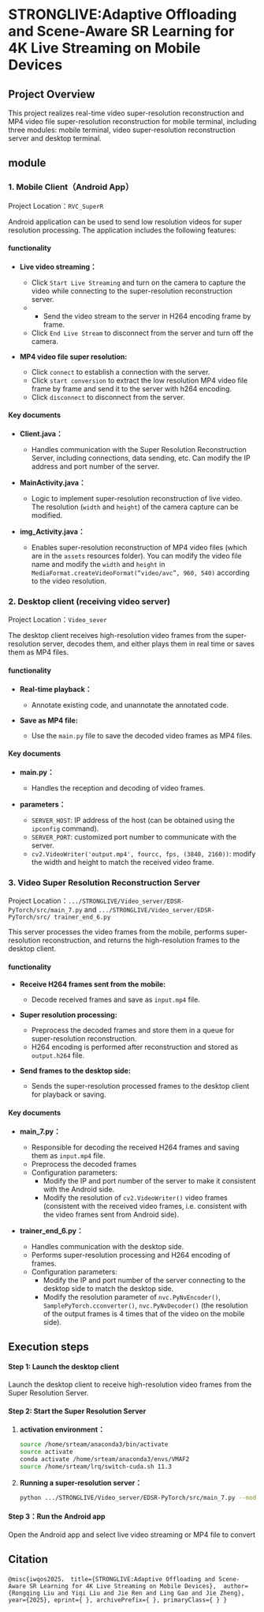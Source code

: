 # STRONGLIVE:Adaptive Offloading and Scene-Aware SR Learning for 4K Live Streaming on Mobile Devices


## Project Overview
This project realizes real-time video super-resolution reconstruction and MP4 video file super-resolution reconstruction for mobile terminal, including three modules: mobile terminal, video super-resolution reconstruction server and desktop terminal.

## module 

### 1. Mobile Client（Android App）
Project Location：`RVC_SuperR`  

Android application can be used to send low resolution videos for super resolution processing. The application includes the following features:

#### functionality
- **Live video streaming：**
  - Click `Start Live Streaming` and turn on the camera to capture the video while connecting to the super-resolution reconstruction server.
  - - Send the video stream to the server in H264 encoding frame by frame.
  - Click `End Live Stream` to disconnect from the server and turn off the camera.

- **MP4 video file super resolution:**
  - Click `connect` to establish a connection with the server.
  - Click `start conversion` to extract the low resolution MP4 video file frame by frame and send it to the server with h264 encoding.
  - Click `disconnect` to disconnect from the server.
  
#### Key documents
- **Client.java：**
  - Handles communication with the Super Resolution Reconstruction Server, including connections, data sending, etc. Can modify the IP address and port number of the server.

- **MainActivity.java：**
  - Logic to implement super-resolution reconstruction of live video. The resolution (`width` and `height`) of the camera capture can be modified.

- **img_Activity.java：**
  - Enables super-resolution reconstruction of MP4 video files (which are in the `assets` resources folder). You can modify the video file name and modify the `width` and `height` in `MediaFormat.createVideoFormat(“video/avc”, 960, 540)` according to the video resolution.

### 2. Desktop client (receiving video server)
Project Location：`Video_sever`

The desktop client receives high-resolution video frames from the super-resolution server, decodes them, and either plays them in real time or saves them as MP4 files.


#### functionality
- **Real-time playback：**
  - Annotate existing code, and unannotate the annotated code.
  
- **Save as MP4 file:**
  - Use the `main.py` file to save the decoded video frames as MP4 files.

#### Key documents
- **main.py：**
  - Handles the reception and decoding of video frames.

- **parameters：**
  - `SERVER_HOST`: IP address of the host (can be obtained using the `ipconfig` command).
  - `SERVER_PORT`: customized port number to communicate with the server.
  - `cv2.VideoWriter('output.mp4', fourcc, fps, (3840, 2160))`: modify the width and height to match the received video frame.

### 3. Video Super Resolution Reconstruction Server
Project Location：`.../STRONGLIVE/Video_server/EDSR-PyTorch/src/main_7.py` and `.../STRONGLIVE/Video_server/EDSR-PyTorch/src/ trainer_end_6.py`  

This server processes the video frames from the mobile, performs super-resolution reconstruction, and returns the high-resolution frames to the desktop client.

#### functionality
- **Receive H264 frames sent from the mobile:**
  - Decode received frames and save as `input.mp4` file.
  
- **Super resolution processing:**
  - Preprocess the decoded frames and store them in a queue for super-resolution reconstruction.
  - H264 encoding is performed after reconstruction and stored as `output.h264` file.

- **Send frames to the desktop side:**
  - Sends the super-resolution processed frames to the desktop client for playback or saving.

#### Key documents
- **main_7.py：**
  - Responsible for decoding the received H264 frames and saving them as `input.mp4` file.
  - Preprocess the decoded frames
  - Configuration parameters:
    - Modify the IP and port number of the server to make it consistent with the Android side.
    - Modify the resolution of `cv2.VideoWriter()` video frames (consistent with the received video frames, i.e. consistent with the video frames sent from Android side).

- **trainer_end_6.py：**
  - Handles communication with the desktop side.
  - Performs super-resolution processing and H264 encoding of frames.
  - Configuration parameters:
    - Modify the IP and port number of the server connecting to the desktop side to match the desktop side.
    - Modify the resolution parameter of `nvc.PyNvEncoder()`, `SamplePyTorch.cconverter()`, `nvc.PyNvDecoder()` (the resolution of the output frames is 4 times that of the video on the mobile side).

## Execution steps
#### Step 1: Launch the desktop client
Launch the desktop client to receive high-resolution video frames from the Super Resolution Server.

#### Step 2: Start the Super Resolution Server
1. **activation environment：**
   ```bash
   source /home/srteam/anaconda3/bin/activate
   source activate
   conda activate /home/srteam/anaconda3/envs/VMAF2
   source /home/srteam/lrq/switch-cuda.sh 11.3
2. **Running a super-resolution server：**
   ```bash
   python .../STRONGLIVE/Video_server/EDSR-PyTorch/src/main_7.py --model FMEN2 --skip 1 --scale 4 --save Jockey_007 --save_results --dir_demo Jockey_007 --data_test Jockey_007 --data_range 1-30 --pre_train .../STRONGLIVE/Video_server/EDSR-PyTorch/experiment/FMEN_x4/model/test.pt --test_only

#### Step 3：Run the Android app
Open the Android app and select live video streaming or MP4 file to convert

## Citation
 `
@misc{iwqos2025，
      title={STRONGLIVE:Adaptive Offloading and Scene-Aware SR Learning for 4K Live Streaming on Mobile Devices}, 
      author={Rongqing Liu and Yiqi Liu and Jie Ren and Ling Gao and Jie Zheng},
      year={2025},
      eprint={ },
      archivePrefix={ },
      primaryClass={ }
}
 `
   
 
   
